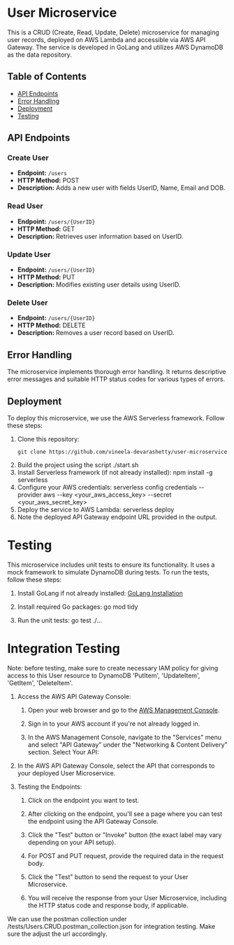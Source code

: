 # User Microservice

This is a CRUD (Create, Read, Update, Delete) microservice for managing user records, deployed on AWS Lambda and accessible via AWS API Gateway. The service is developed in GoLang and utilizes AWS DynamoDB as the data repository.

## Table of Contents

- [API Endpoints](#api-endpoints)
- [Error Handling](#error-handling)
- [Deployment](#deployment)
- [Testing](#testing)

## API Endpoints

### Create User
- **Endpoint:** `/users`
- **HTTP Method:** POST
- **Description:** Adds a new user with fields UserID, Name, Email and DOB.

### Read User
- **Endpoint:** `/users/{UserID}`
- **HTTP Method:** GET
- **Description:** Retrieves user information based on UserID.

### Update User
- **Endpoint:** `/users/{UserID}`
- **HTTP Method:** PUT
- **Description:** Modifies existing user details using UserID.

### Delete User
- **Endpoint:** `/users/{UserID}`
- **HTTP Method:** DELETE
- **Description:** Removes a user record based on UserID.

## Error Handling

The microservice implements thorough error handling. It returns descriptive error messages and suitable HTTP status codes for various types of errors.

## Deployment

To deploy this microservice, we use the AWS Serverless framework. Follow these steps:

1. Clone this repository:
   ```shell
   git clone https://github.com/vineela-devarashetty/user-microservice
2. Build the project using the script ./start.sh
3. Install Serverless framework (if not already installed):
    npm install -g serverless
4. Configure your AWS credentials:
    serverless config credentials --provider aws --key <your_aws_access_key> --secret <your_aws_secret_key>
5. Deploy the service to AWS Lambda:
    serverless deploy
6. Note the deployed API Gateway endpoint URL provided in the output.

# Testing
This microservice includes unit tests to ensure its functionality. It uses a mock framework to simulate DynamoDB during tests. To run the tests, follow these steps:

1. Install GoLang if not already installed: [GoLang Installation](https://go.dev/doc/install)

2. Install required Go packages:
    go mod tidy
3. Run the unit tests:
    go test ./...

# Integration Testing
Note: before testing, make sure to create necessary IAM policy for giving access to this User resource to DynamoDB 'PutItem', 'UpdateItem', 'GetItem', 'DeleteItem'. 
1. Access the AWS API Gateway Console:

    1. Open your web browser and go to the [AWS Management Console](https://us-east-1.console.aws.amazon.com).
    
    2. Sign in to your AWS account if you're not already logged in.
    
    3. In the AWS Management Console, navigate to the "Services" menu and   select "API Gateway" under the "Networking & Content Delivery" section.
    Select Your API:

2. In the AWS API Gateway Console, select the API that corresponds to your deployed User Microservice.

3. Testing the Endpoints:

    1. Click on the endpoint you want to test.

    2. After clicking on the endpoint, you'll see a page where you can test the endpoint using the API Gateway Console.
    3. Click the "Test" button or "Invoke" button (the exact label may vary depending on your API setup).
    4. For POST and PUT request, provide the required data in the request body.
    5. Click the "Test" button to send the request to your User Microservice.
    6. You will receive the response from your User Microservice, including the HTTP status code and response body, if applicable.

We can use the postman collection under /tests/Users.CRUD.postman_collection.json for integration testing. Make sure the adjust the url accordingly.
